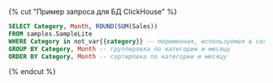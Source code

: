{% cut "Пример запроса для БД ClickHouse" %}

```sql
SELECT Category, Month, ROUND(SUM(Sales))
FROM samples.SampleLite
WHERE Category in not_var{{category}} -- переменная, используемая в селекторе
GROUP BY Category, Month -- группировка по категории и месяцу
ORDER BY Category, Month -- сортировка по категории и месяцу
```

{% endcut %}